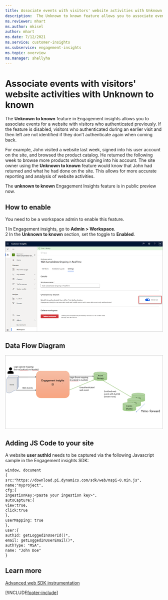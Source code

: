 ```yaml
---
title: Associate events with visitors' website activities with Unknown to known
description:  The Unknown to known feature allows you to associate events on a website with visitors who authenticated previously. 
ms.reviewer: mhart
ms.author: mkisel
author: mhart
ms.date: 7/12/2021
ms.service: customer-insights
ms.subservice: engagement-insights 
ms.topic: overview
ms.manager: shellyha
---
```

# Associate events with visitors' website activities with **Unknown to known**

The **Unknown to known** feature in Engagement insights allows you to associate events for a website with visitors who authenticated previously. If the feature is disabled, visitors who authenticated during an earlier visit and then left are not identified if they don’t authenticate again when coming back. 

For example, John visited a website last week, signed into his user account on the site, and browsed the product catalog. He returned the following week to browse more products without signing into his account. The site owner using the **Unknown to known** feature would know that John had returned and what he had done on the site. This allows for more accurate reporting and analysis of website activities.

The **unknown to known** Engagement Insights feature is in public preview now. 

## How to enable

You need to be a workspace admin to enable this feature. 

1 In Engagement insights, go to **Admin > Workspace**. <br>
2 In the **Unknown to known** section, set the toggle to **Enabled**.

![Enable U2K forward](media/U2Ktoggle.png "Enable U2K forward")

## Data Flow Diagram

![Data flow diagram](media/U2Kdiagram.png "Data flow diagram")

## Adding JS Code to your site

A website **user authId** needs to be captured via the following Javascript sample in the Engagement insights SDK:

```
window, document
{
src:"https://download.pi.dynamics.com/sdk/web/mspi-0.min.js",
name:"myproject",
cfg:{
ingestionKey:<paste your ingestion key>",
autoCapture:{
view:true,
click:true
},
userMapping: true
},
user:{
authId: getLoggedInUserId()*,
email: getLoggedInUserEmail()*,
authType: "MSA",
name: "John Doe"
}
```

## Learn more
[Advanced web SDK instrumentation](https://docs.microsoft.com/dynamics365/customer-insights/engagement-insights/advanced-sdk-implementation)


[!INCLUDE[footer-include](../includes/footer-banner.md)]
